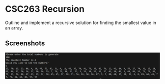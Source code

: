 # CSC263 Recursion
Outline and implement a recursive solution for finding the smallest value in an array. 

## Screenshots

![](./screenshots/image.png)